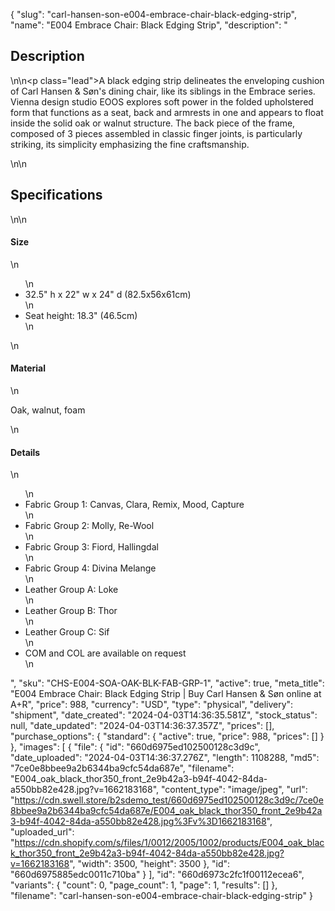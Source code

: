 {
  "slug": "carl-hansen-son-e004-embrace-chair-black-edging-strip",
  "name": "E004 Embrace Chair: Black Edging Strip",
  "description": "<h2>Description</h2>\n<!-- split -->\n<p class=\"lead\">A black edging strip delineates the enveloping cushion of Carl Hansen &amp; Søn's dining chair, like its siblings in the Embrace series. Vienna design studio EOOS explores soft power in the folded upholstered form that functions as a seat, back and armrests in one and appears to float inside the solid oak or walnut structure. The back piece of the frame, composed of 3 pieces assembled in classic finger joints, is particularly striking, its simplicity emphasizing the fine craftsmanship.</p>\n<!-- split -->\n<h2>Specifications</h2>\n<!-- split -->\n<h4>Size</h4>\n<ul>\n<li>32.5\" h x 22\" w x 24\" d (82.5x56x61cm)</li>\n<li>Seat height: 18.3\" (46.5cm)</li>\n</ul>\n<h4>Material</h4>\n<p>Oak, walnut, foam</p>\n<h4>Details</h4>\n<ul>\n<li>Fabric Group 1: Canvas, Clara, Remix, Mood, Capture</li>\n<li>Fabric Group 2: Molly, Re-Wool</li>\n<li>Fabric Group 3: Fiord, Hallingdal</li>\n<li>Fabric Group 4: Divina Melange</li>\n<li>Leather Group A: Loke</li>\n<li>Leather Group B: Thor</li>\n<li>Leather Group C: Sif</li>\n<li>COM and COL are available on request</li>\n</ul>",
  "sku": "CHS-E004-SOA-OAK-BLK-FAB-GRP-1",
  "active": true,
  "meta_title": "E004 Embrace Chair: Black Edging Strip | Buy Carl Hansen & Søn online at A+R",
  "price": 988,
  "currency": "USD",
  "type": "physical",
  "delivery": "shipment",
  "date_created": "2024-04-03T14:36:35.581Z",
  "stock_status": null,
  "date_updated": "2024-04-03T14:36:37.357Z",
  "prices": [],
  "purchase_options": {
    "standard": {
      "active": true,
      "price": 988,
      "prices": []
    }
  },
  "images": [
    {
      "file": {
        "id": "660d6975ed102500128c3d9c",
        "date_uploaded": "2024-04-03T14:36:37.276Z",
        "length": 1108288,
        "md5": "7ce0e8bbee9a2b6344ba9cfc54da687e",
        "filename": "E004_oak_black_thor350_front_2e9b42a3-b94f-4042-84da-a550bb82e428.jpg?v=1662183168",
        "content_type": "image/jpeg",
        "url": "https://cdn.swell.store/b2sdemo_test/660d6975ed102500128c3d9c/7ce0e8bbee9a2b6344ba9cfc54da687e/E004_oak_black_thor350_front_2e9b42a3-b94f-4042-84da-a550bb82e428.jpg%3Fv%3D1662183168",
        "uploaded_url": "https://cdn.shopify.com/s/files/1/0012/2005/1002/products/E004_oak_black_thor350_front_2e9b42a3-b94f-4042-84da-a550bb82e428.jpg?v=1662183168",
        "width": 3500,
        "height": 3500
      },
      "id": "660d6975885edc0011c710ba"
    }
  ],
  "id": "660d6973c2fc1f00112ecea6",
  "variants": {
    "count": 0,
    "page_count": 1,
    "page": 1,
    "results": []
  },
  "filename": "carl-hansen-son-e004-embrace-chair-black-edging-strip"
}